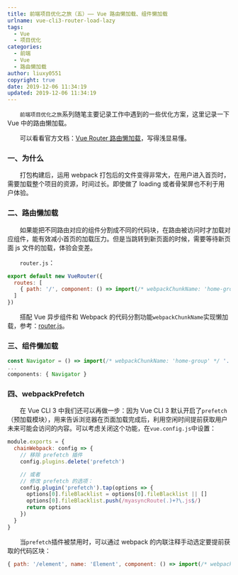 ```yaml
---
title: 前端项目优化之旅（五）—— Vue 路由懒加载、组件懒加载
urlname: vue-cli3-router-load-lazy
tags:
  - Vue
  - 项目优化
categories:
  - 前端
  - Vue
  - 路由懒加载
author: liuxy0551
copyright: true
date: 2019-12-06 11:34:19
updated: 2019-12-06 11:34:19
---
```


&emsp;&emsp;`前端项目优化之旅`系列随笔主要记录工作中遇到的一些优化方案，这里记录一下 Vue 中的路由懒加载。

<!--more-->


&emsp;&emsp;可以看看官方文档：<a href="https://router.vuejs.org/zh/guide/advanced/lazy-loading.html" target="_black">Vue Router 路由懒加载</a>，写得浅显易懂。

### 一、为什么

&emsp;&emsp;打包构建后，运用 webpack 打包后的文件变得非常大，在用户进入首页时，需要加载整个项目的资源，时间过长。即使做了 loading 或者骨架屏也不利于用户体验。


### 二、路由懒加载

&emsp;&emsp;如果能把不同路由对应的组件分割成不同的代码块，在路由被访问时才加载对应组件，能有效减小首页的加载压力。但是当跳转到新页面的时候，需要等待新页面 js 文件的加载，体验会变差。

&emsp;&emsp;`router.js`：

``` javascript
export default new VueRouter({
  routes: [
    { path: '/', component: () => import(/* webpackChunkName: 'home-group' */ '../views/home') }
  ]
})
```

&emsp;&emsp;搭配 Vue 异步组件和 Webpack 的代码分割功能`webpackChunkName`实现懒加载，参考：<a href="https://github.com/liuxy0551/my-vue/blob/master/src/router.js" target="_black">router.js</a>。

### 三、组件懒加载

``` javascript
const Navigator = () => import(/* webpackChunkName: 'home-group' */ '../components/Navigator')
...
components: { Navigator }
```


### 四、webpackPrefetch

&emsp;&emsp;在 Vue CLI 3 中我们还可以再做一步：因为 Vue CLI 3 默认开启了`prefetch`（预加载模块），用来告诉浏览器在页面加载完成后，利用空闲时间提前获取用户未来可能会访问的内容。可以考虑关闭这个功能，在`vue.config.js`中设置：

``` javascript
module.exports = {
  chainWebpack: config => {
    // 移除 prefetch 插件
    config.plugins.delete('prefetch')

    // 或者
    // 修改 prefetch 的选项：
    config.plugin('prefetch').tap(options => {
      options[0].fileBlacklist = options[0].fileBlacklist || []
      options[0].fileBlacklist.push(/myasyncRoute(.)+?\.js$/)
      return options
    })
  }
}
```

&emsp;&emsp;当`prefetch`插件被禁用时，可以通过 webpack 的内联注释手动选定要提前获取的代码区块：

``` javascript
{ path: '/element', name: 'Element', component: () => import(/* webpackPrefetch: true */ '../src/pages/element') }
```
